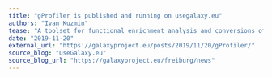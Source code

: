 ```yaml
---
title: "gProfiler is published and running on usegalaxy.eu"
authors: "Ivan Kuzmin"
tease: "A toolset for functional enrichment analysis and conversions of gene lists."
date: "2019-11-20"
external_url: "https://galaxyproject.eu/posts/2019/11/20/gProfiler/"
source_blog: "UseGalaxy.eu"
source_blog_url: "https://galaxyproject.eu/freiburg/news"
---
```

